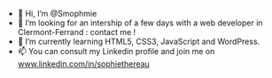 - 👋 Hi, I’m @Smophmie
- 👀 I’m looking for an intership of a few days with a web developer in Clermont-Ferrand : contact me !
- 🌱 I’m currently learning HTML5, CSS3, JavaScript and WordPress.
- 📫 You can consult my Linkedin profile and join me on www.linkedin.com/in/sophiethereau

<!---
Smophmie/Smophmie is a ✨ special ✨ repository because its `README.md` (this file) appears on your GitHub profile.
You can click the Preview link to take a look at your changes.
--->
